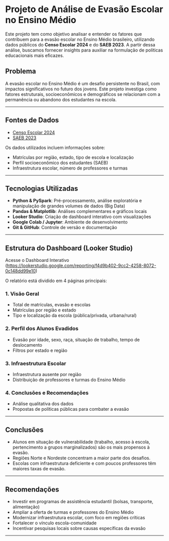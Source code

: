 # Projeto de Análise de Evasão Escolar no Ensino Médio

Este projeto tem como objetivo analisar e entender os fatores que contribuem para a evasão escolar no Ensino Médio brasileiro, utilizando dados públicos do **Censo Escolar 2024** e do **SAEB 2023**. A partir dessa análise, buscamos fornecer insights para auxiliar na formulação de políticas educacionais mais eficazes.

## Problema

A evasão escolar no Ensino Médio é um desafio persistente no Brasil, com impactos significativos no futuro dos jovens. Este projeto investiga como fatores estruturais, socioeconômicos e demográficos se relacionam com a permanência ou abandono dos estudantes na escola.

---

## Fontes de Dados

- [Censo Escolar 2024](https://www.gov.br/inep/pt-br/acesso-a-informacao/dados-abertos/microdados/censo-escolar)
- [SAEB 2023](https://www.gov.br/inep/pt-br/areas-de-atuacao/avaliacao-e-exames-educacionais/saeb/resultados)

Os dados utilizados incluem informações sobre:
- Matrículas por região, estado, tipo de escola e localização
- Perfil socioeconômico dos estudantes (SAEB)
- Infraestrutura escolar, número de professores e turmas

---

## Tecnologias Utilizadas

- **Python & PySpark**: Pré-processamento, análise exploratória e manipulação de grandes volumes de dados (Big Data)
- **Pandas & Matplotlib**: Análises complementares e gráficos locais
- **Looker Studio**: Criação de dashboard interativo com visualizações
- **Google Colab / Jupyter**: Ambiente de desenvolvimento
- **Git & GitHub**: Controle de versão e documentação

---

## Estrutura do Dashboard (Looker Studio)

Acesse o Dashboard Interativo
(https://lookerstudio.google.com/reporting/f4d9b402-9cc2-4258-8072-0c148dd99e10)

O relatório está dividido em 4 páginas principais:

### 1. Visão Geral
- Total de matrículas, evasão e escolas
- Matrículas por região e estado
- Tipo e localização da escola (pública/privada, urbana/rural)

### 2. Perfil dos Alunos Evadidos
- Evasão por idade, sexo, raça, situação de trabalho, tempo de deslocamento
- Filtros por estado e região

### 3. Infraestrutura Escolar
- Infraestrutura ausente por região
- Distribuição de professores e turmas do Ensino Médio

### 4. Conclusões e Recomendações
- Análise qualitativa dos dados
- Propostas de políticas públicas para combater a evasão

---

## Conclusões

- Alunos em situação de vulnerabilidade (trabalho, acesso à escola, pertencimento a grupos marginalizados) são os mais propensos à evasão.
- Regiões Norte e Nordeste concentram a maior parte dos desafios.
- Escolas com infraestrutura deficiente e com poucos professores têm maiores taxas de evasão.

---

## Recomendações

- Investir em programas de assistência estudantil (bolsas, transporte, alimentação)
- Ampliar a oferta de turmas e professores do Ensino Médio
- Modernizar infraestrutura escolar, com foco em regiões críticas
- Fortalecer o vínculo escola-comunidade
- Incentivar pesquisas locais sobre causas específicas da evasão

---
